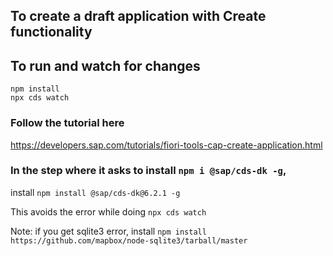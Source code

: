 ## To create a draft application with Create functionality

## To run and watch for changes
```
npm install
npx cds watch
```


### Follow the tutorial here
https://developers.sap.com/tutorials/fiori-tools-cap-create-application.html

### In the step where it asks to install `npm i @sap/cds-dk -g`,
install `npm install @sap/cds-dk@6.2.1 -g`

This avoids the error while doing `npx cds watch`

Note: if you get sqlite3 error, install
`npm install https://github.com/mapbox/node-sqlite3/tarball/master`

